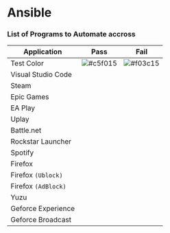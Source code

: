 # Ansible

### List of Programs to Automate accross

| Application         | Pass | Fail |
| ------------------- | ---- | ---- |
| Test Color          | ![#c5f015](https://placehold.co/15x15/c5f015/c5f015.png) | ![#f03c15](https://placehold.co/15x15/f03c15/f03c15.png) |
| Visual Studio Code  |      |      |
| Steam               |      |      |
| Epic Games          |      |      |
| EA Play             |      |      |
| Uplay               |      |      |
| Battle.net          |      |      |
| Rockstar Launcher   |      |      |
| Spotify             |      |      |
| Firefox             |      |      |
| Firefox `(Ublock)`  |      |      |
| Firefox `(AdBlock)` |      |      |
| Yuzu                |      |      |
| Geforce Experience  |      |      |
| Geforce Broadcast   |      |      |
